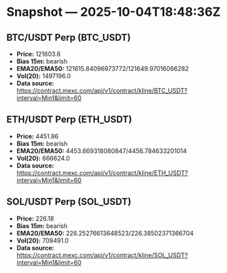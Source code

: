 # Snapshot — 2025-10-04T18:48:36Z

## BTC/USDT Perp (BTC_USDT)
- **Price:** 121603.6
- **Bias 15m:** bearish
- **EMA20/EMA50:** 121615.84096973772/121649.97016066282
- **Vol(20):** 1497196.0
- **Data source:** https://contract.mexc.com/api/v1/contract/kline/BTC_USDT?interval=Min1&limit=60

## ETH/USDT Perp (ETH_USDT)
- **Price:** 4451.86
- **Bias 15m:** bearish
- **EMA20/EMA50:** 4453.669318080847/4456.784633201014
- **Vol(20):** 666624.0
- **Data source:** https://contract.mexc.com/api/v1/contract/kline/ETH_USDT?interval=Min1&limit=60

## SOL/USDT Perp (SOL_USDT)
- **Price:** 226.18
- **Bias 15m:** bearish
- **EMA20/EMA50:** 226.25276613648523/226.38502371366704
- **Vol(20):** 709491.0
- **Data source:** https://contract.mexc.com/api/v1/contract/kline/SOL_USDT?interval=Min1&limit=60
